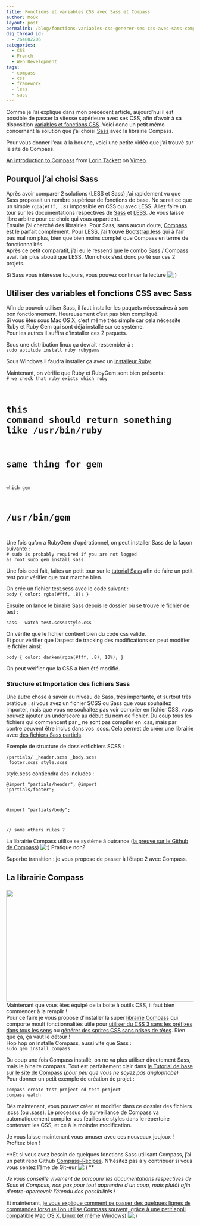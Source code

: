 ```yaml
---
title: Fonctions et variables CSS avec Sass et Compass
author: MoOx
layout: post
permalink: /blog/fonctions-variables-css-generer-ses-css-avec-sass-compass/
dsq_thread_id:
  - 264802206
categories:
  - CSS
  - French
  - Web Development
tags:
  - compass
  - css
  - framework
  - less
  - sass
---
```

Comme je l’ai expliqué dans mon précédent article, aujourd’hui il est possible de passer la vitesse supérieure avec ses CSS, afin d’avoir à sa disposition [variables et fonctions CSS][1]. Voici donc un petit mémo concernant la solution que j’ai choisi [Sass][2] avec la librairie Compass.  
<!--more-->

  
Pour vous donner l’eau à la bouche, voici une petite vidéo que j’ai trouvé sur le site de Compass.

[An introduction to Compass][3] from [Lorin Tackett][4] on [Vimeo][5].

## Pourquoi j’ai choisi **Sass**

Après avoir comparer 2 solutions (LESS et Sass) j’ai rapidement vu que Sass proposait un nombre supérieur de fonctions de base. Ne serait ce que un simple `rgba(#fff, .8)` impossible en CSS ou avec LESS. Allez faire un tour sur les documentations respectives de [Sass][6] et [LESS][7]. Je vous laisse libre arbitre pour ce choix qui vous appartient.  
Ensuite j’ai cherché des librairies. Pour Sass, sans aucun doute, [Compass][8] est le parfait complément. Pour LESS, j’ai trouvé [Bootstrap.less][9] qui à l’air pas mal non plus, bien que bien moins complet que Compass en terme de fonctionnalités.  
Après ce petit comparatif, j’ai eu le ressenti que le combo Sass / Compass avait l’air plus abouti que LESS. Mon choix s’est donc porté sur ces 2 projets.

Si Sass vous intéresse toujours, vous pouvez continuer la lecture <img src='http://moox.fr/wp-includes/images/smilies/icon_wink.gif' alt=';)' class='wp-smiley' /> 

## Utiliser des variables et fonctions CSS avec Sass

Afin de pouvoir utiliser Sass, il faut installer les paquets nécessaires à son bon fonctionnement. Heureusement c’est pas bien compliqué.  
Si vous êtes sous Mac OS X, c’est même très simple car cela nécessite Ruby et Ruby Gem qui sont déjà installé sur ce système.  
Pour les autres il suffira d’installer ces 2 paquets.

Sous une distribution linux ça devrait ressembler à :  
<code  class="block">sudo aptitude install ruby rubygems</code>

Sous Windows il faudra installer ça avec un [installeur Ruby][10].

Maintenant, on vérifie que Ruby et RubyGem sont bien présents :  
<code  class="block"># we check that ruby exists
which ruby
# this command should return something like /usr/bin/ruby

# same thing for gem
which gem
# /usr/bin/gem
</code>

Une fois qu’on a RubyGem d’opérationnel, on peut installer Sass de la façon suivante :  
<code  class="block"># sudo is probably required if you are not logged as root
sudo gem install sass
</code>

Une fois ceci fait, faites un petit tour sur le [tutorial Sass][11] afin de faire un petit test pour vérifier que tout marche bien.

On crée un fichier test.scss avec le code suivant :  
<code class="block css">body
{
    color: rgba(#fff, .8);
}
</code>

Ensuite on lance le binaire Sass depuis le dossier où se trouve le fichier de test :

<code class="block shell">sass --watch test.scss:style.css</code>

On vérifie que le fichier contient bien du code css valide.  
Et pour vérifier que l’aspect de tracking des modifications on peut modifier le fichier ainsi:

<code class="block css">body
{
    color: darken(rgba(#fff, .8), 10%);
}
</code>

On peut vérifier que la CSS a bien été modifié.

### Structure et Importation des fichiers Sass

Une autre chose à savoir au niveau de Sass, très importante, et surtout très pratique : si vous avez un fichier SCSS ou Sass que vous souhaitez importer, mais que vous ne souhaitez pas voir compiler en fichier CSS, vous pouvez ajouter un underscore au début du nom de fichier. Du coup tous les fichiers qui commencent par _ ne sont pas compiler en .css, mais par contre peuvent être inclus dans vos .scss. Cela permet de créer une librairie avec [des fichiers Sass partiels][12].

Exemple de structure de dossier/fichiers SCSS :

<code class="block files">/partials/
    _header.scss
    _body.scss
    _footer.scss
style.scss
</code>

style.scss contiendra des includes :

<code class="block scss">@import "partials/header";
@import "partials/footer";

@import "partials/body";

// some others rules ?
</code>

La librairie Compass utilise se système à outrance ([la preuve sur le Github de Compass][13]) <img src='http://moox.fr/wp-includes/images/smilies/icon_smile.gif' alt=':)' class='wp-smiley' /> Pratique non? 

<del datetime="2011-05-13T06:32:42+00:00">Superbe</del> transition : je vous propose de passer à l’étape 2 avec Compass.

## La librairie Compass<figure>

<img src="http://moox.fr/wp-content/uploads/2011/05/compass.jpg" alt="" title="compass" width="900" height="300" class="alignnone size-full wp-image-64" /></figure> 
Maintenant que vous êtes équipé de la boite à outils CSS, il faut bien commencer à la remplir !  
Pour ce faire je vous propose d’installer la super [librairie Compass][8] qui comporte moult fonctionnalités utile pour [utiliser du CSS 3 sans les préfixes dans tous les sens][14] ou [générer des sprites CSS sans prises de têtes][15]. Rien que ça, ça vaut le détour !  
Hop hop on installe Compass, aussi vite que Sass :  
<code  class="block">sudo gem install compass</code>

Du coup une fois Compass installé, on ne va plus utiliser directement Sass, mais le binaire compass. Tout est parfaitement clair dans [le Tutorial de base sur le site de Compass][16] *(pour peu que vous ne soyez pas anglophobe)*  
Pour donner un petit exemple de création de projet :

<code  class="block">compass create test-project
cd test-project
compass watch</code>

Dès maintenant, vous pouvez créer et modifier dans ce dossier des fichiers .scss (ou .sass). Le processus de surveillance de Compass va automatiquement compiler vos feuilles de styles dans le répertoire contenant les CSS, et ce à la moindre modification.

Je vous laisse maintenant vous amuser avec ces nouveaux joujoux ! Profitez bien !

**Et si vous avez besoin de quelques fonctions Sass utilisant Compass, j’ai un petit repo Github [Compass-Recipes][17]. N’hésitez pas à y contribuer si vous vous sentez l’âme de Git-eur <img src='http://moox.fr/wp-includes/images/smilies/icon_smile.gif' alt=':)' class='wp-smiley' /> **

*Je vous conseille vivement de parcourir les documentations respectives de Sass et Compass, non pas pour tout apprendre d’un coup, mais plutôt afin d’entre-apercevoir l’étendu des possibilités !*

Et maintenant, [je vous explique comment se passer des quelques lignes de commandes lorsque l’on utilise Compass souvent, grâce à une petit appli compatible Mac OS X, Linux (et même Windows) <img src='http://moox.fr/wp-includes/images/smilies/icon_wink.gif' alt=';)' class='wp-smiley' /> ][18]

 [1]: /blog/utiliser-des-variables-fonctions-css "Utiliser des variables et fonctions CSS, c’est possible !"
 [2]: http://sass-lang.com/
 [3]: http://vimeo.com/11671458
 [4]: http://vimeo.com/ltackett
 [5]: http://vimeo.com
 [6]: http://sass-lang.com/docs/yardoc/file.SASS_REFERENCE.html
 [7]: http://lesscss.org/#docs
 [8]: http://compass-style.org/
 [9]: http://markdotto.com/bootstrap/
 [10]: http://rubyinstaller.org/
 [11]: http://sass-lang.com/tutorial.html
 [12]: http://sass-lang.com/docs/yardoc/file.SASS_REFERENCE.html#partials
 [13]: https://github.com/chriseppstein/compass/tree/stable/frameworks/compass/stylesheets
 [14]: http://compass-style.org/reference/compass/css3/
 [15]: http://compass-style.org/reference/compass/utilities/sprites/
 [16]: http://compass-style.org/help/
 [17]: https://github.com/MoOx/Compass-Recipes
 [18]: http://moox.fr/blog/compass-app-application-pour-compiler-css-sass-compass/